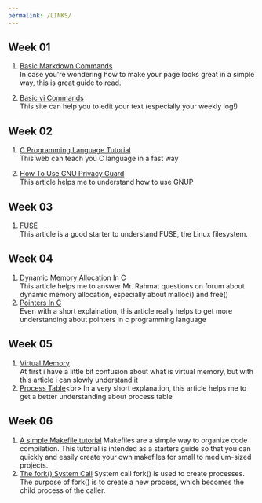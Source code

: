 ```yaml
---
permalink: /LINKS/
---
```


## Week 01

1. [Basic Markdown Commands](https://www.markdownguide.org/basic-syntax/)<br>
In case you're wondering how to make your page looks great in a simple way, this is great guide to read.

2. [Basic vi Commands](https://www.cs.colostate.edu/helpdocs/vi.html)<br>
This site can help you to edit your text (especially your weekly log!)


## Week 02

1. [C Programming Language Tutorial](https://www.techcrashcourse.com/2015/05/c-programming-language-tutorial.html)<br>
This web can teach you C language in a fast way

2. [How To Use GNU Privacy Guard](https://medium.com/kode-dan-kodean/belajar-memakai-gnu-privacy-guard-gnupg-gpg-3944e19dba91)<br>
This article helps me to understand how to use GNUP

## Week 03

1. [FUSE](https://developer.ibm.com/articles/l-fuse/)<br>
This article is a good starter to understand FUSE, the Linux filesystem.

## Week 04
1. [Dynamic Memory Allocation In C](https://www.javatpoint.com/dynamic-memory-allocation-in-c)<br>
This article helps me to answer Mr. Rahmat questions on forum about dynamic memory allocation, especially about malloc() and free()
2. [Pointers In C](https://www.guru99.com/c-pointers.html)<br>
Even with a short explaination, this article really helps to get more understanding about pointers in c programming language

## Week 05
1. [Virtual Memory](https://www.sciencedirect.com/topics/computer-science/virtual-memory)<br>
At first i have a little bit confusion about what is virtual memory, but with this article i can slowly understand it
2. [Process Table](http://www.cs.unc.edu/~dewan/242/s07/notes/pm/node3.html#:~:text=The%20process%20table%20is%20a,and%20other%20activities%20discussed%20later.&text=In%20Xinu%2C%20the%20index%20of,process%20id%20of%20the%20process.)<br>
In a very short explanation, this article helps me to get a better understanding about process table

## Week 06
1. [A simple Makefile tutorial](https://www.cs.colby.edu/maxwell/courses/tutorials/maketutor/)
Makefiles are a simple way to organize code compilation. This tutorial is intended as a starters guide so that you can quickly and easily create your own makefiles for small to medium-sized projects.
2. [The fork() System Call](https://www.csl.mtu.edu/cs4411.ck/www/NOTES/process/fork/create.html)
System call fork() is used to create processes. The purpose of fork() is to create a new process, which becomes the child process of the caller.

